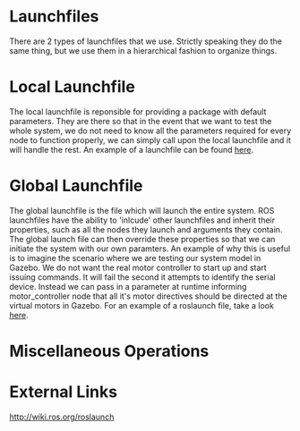 # Launchfiles

There are 2 types of launchfiles that we use. Strictly speaking they do the same thing, but we use them in a hierarchical fashion to organize things.

# Local Launchfile

The local launchfile is reponsible for providing a package with default parameters. They are there so that in the event that we want to test the whole system, we do not need to know all the parameters required for every node to function properly, we can simply call upon the local launchfile and it will handle the rest. An example of a launchfile can be found [here](/ros/src/launchfiles/launchfiles/local.launch).

# Global Launchfile

The global launchfile is the file which will launch the entire system. ROS launchfiles have the ability to 'inlcude' other launchfiles and inherit their properties, such as all the nodes they launch and arguments they contain. The global launch file can then override these properties so that we can initiate the system with our own paramters. An example of why this is useful is to imagine the scenario where we are testing our system model in Gazebo. We do not want the real motor controller to start up and start issuing commands. It will fail the second it attempts to identify the serial device. Instead we can pass in a parameter at runtime informing motor_controller node that all it's motor directives should be directed at the virtual motors in Gazebo. For an example of a roslaunch file, take a look [here](/ros/src/launchfiles/global.launch).

# Miscellaneous Operations

# External Links

http://wiki.ros.org/roslaunch
